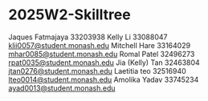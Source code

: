 # 2025W2-Skilltree
Jaques Fatmajaya 33203938
Kelly Li 33088047 klii0057@student.monash.edu
Mitchell Hare 33164029 mhar0085@student.monash.edu
Romal Patel 32496273 rpat0035@student.monash.edu
Jia (Kelly) Tan 32463804 jtan0276@student.monash.edu
Laetitia teo 32516940  lteo0014@student.monash.edu 
Amolika Yadav 33745234 ayad0013@student.monash.edu
